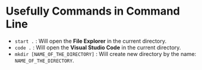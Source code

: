 # Usefully Commands in Command Line

- `start .` : Will open the **File Explorer** in the current directory.
- `code .`  : Will open the **Visual Studio Code** in the current directory.
- `mkdir [NAME_OF_THE_DIRECTORY]` : Will create new directory by the name: `NAME_OF_THE_DIRECTORY`.
